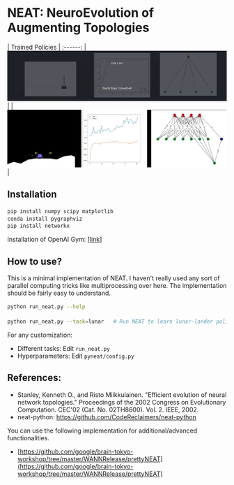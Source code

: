 [neat_inverted_pendulum]: media/inverted_pendulum_all.gif "Sample of gazebo sim"
[neat_lunar_lander]: media/lunar_lander_all.gif "Sample of rviz"

# NEAT: NeuroEvolution of Augmenting Topologies

| Trained Policies |
:------:
| ![neat_inverted_pendulum][neat_inverted_pendulum] |
| ![neat_lunar_lander][neat_lunar_lander] |

## Installation

```bash
pip install numpy scipy matplotlib
conda install pygraphviz
pip install networkx
```

Installation of OpenAI Gym: [[link](https://github.com/openai/gym)]

## How to use?

This is a minimal implementation of NEAT. I haven't really used any sort of parallel computing tricks like multiprocessing over here. The implementation should be fairly easy to understand.

```bash
python run_neat.py --help

python run_neat.py --task=lunar   # Run NEAT to learn lunar-lander policy
```

For any customization:
* Different tasks: Edit ``run_neat.py``  
* Hyperparameters: Edit ``pyneat/config.py``

## References:
* Stanley, Kenneth O., and Risto Miikkulainen. "Efficient evolution of neural network topologies." Proceedings of the 2002 Congress on Evolutionary Computation. CEC'02 (Cat. No. 02TH8600). Vol. 2. IEEE, 2002.
* neat-python: https://github.com/CodeReclaimers/neat-python

You can use the following implementation for additional/advanced functionalities.
* [https://github.com/google/brain-tokyo-workshop/tree/master/WANNRelease/prettyNEAT](https://github.com/google/brain-tokyo-workshop/tree/master/WANNRelease/prettyNEAT) 
